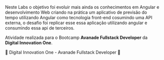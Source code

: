 Neste Labs o objetivo foi evoluir mais ainda os conhecimentos em Angular e desenvolvimento Web criando na prática um aplicativo de previsão do tempo utilizando Angular como tecnologia front-end cosumindo uma API externa, o desafio foi replicar esse essa aplicação utilizando angular e consumindo essa api de terceiros.

Atividade realizada para o Bootcamp **Avanade Fullstack Developer** da **Digital Innovation One**.

🚀 Digital Innovation One - Avanade Fullstack Developer 🚀